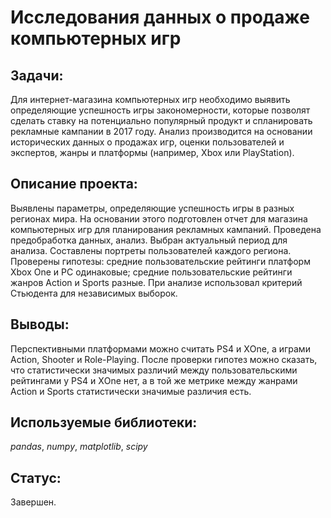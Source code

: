 # Исследования данных о продаже компьютерных игр

## Задачи:

Для интернет-магазина компьютерных игр необходимо выявить определяющие успешность игры закономерности, которые позволят сделать ставку на потенциально популярный продукт и спланировать рекламные кампании в 2017 году. 
Анализ производится на основании исторических данных о продажах игр, оценки пользователей и экспертов, жанры и платформы (например, Xbox или PlayStation).

## Описание проекта:

Выявлены параметры, определяющие успешность игры в разных регионах мира. На основании этого подготовлен отчет для магазина компьютерных игр для планирования рекламных кампаний. Проведена предобработка данных, анализ. Выбран актуальный период для анализа. Составлены портреты пользователей каждого региона. Проверены гипотезы: средние пользовательские рейтинги платформ Xbox One и PC одинаковые; средние пользовательские рейтинги жанров Action и Sports разные. При анализе использовал критерий Стьюдента для независимых выборок.

## Выводы:

Перспективными платформами можно считать PS4 и ХOne, а играми Action, Shooter и Role-Playing. После проверки гипотез можно сказать, что статистически значимых различий между пользовательскими рейтингами у PS4 и ХOne нет, а в той же метрике между жанрами Action и Sports статистически значимые различия есть.

## Используемые библиотеки:

*pandas*, *numpy*, *matplotlib*, *scipy*

## Статус:

Завершен.
